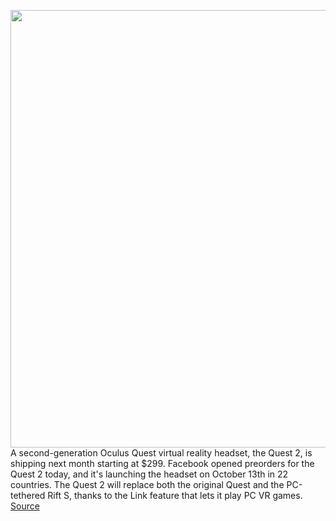<img src='https://cdn.vox-cdn.com/thumbor/0IYa_tXuQxjiP-deKoGk5X6EK4I=/0x0:10000x5625/1200x800/filters:focal(4200x2013:5800x3613)/cdn.vox-cdn.com/uploads/chorus_image/image/67416889/Oculus_Quest_2.5.jpg' width='700px' /><br/>
A second-generation Oculus Quest virtual reality headset, the Quest 2, is shipping next month starting at $299. Facebook opened preorders for the Quest 2 today, and it's launching the headset on October 13th in 22 countries. The Quest 2 will replace both the original Quest and the PC-tethered Rift S, thanks to the Link feature that lets it play PC VR games.
<a href='https://www.theverge.com/2020/9/16/21427947/oculus-quest-2-facebook-vr-headset-price-release-date-preorder-connect'> Source <a/>